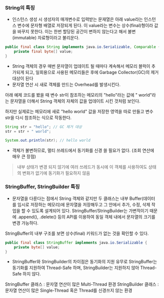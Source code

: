 ### String의 특징

-  인스턴스 생성 시 생성자의 매개변수로 입력받는 문재열은 아래 value라는 인스턴스 변수에 문자형 배열로 저장되게 된다. 이 value라는 변수는 상수(final)형이라 값을 바꾸지 못한다. 이는 한번 할당된 공간이 변하지 않는다고 해서 불변(immutable) 자료형이라고 불리운다.
```java
public final class String implements java.io.Serializable, Comparable {
	private final byte[] value;
}
```
-  String 객체의 경우 매번 문자열이 업데이트 될 때마다 계속해서 메모리 블럭이 추가되게 되고, 일회용으로 사용된 메모리들은 후에 Garbage Collector(GC)의 제거 대상이 된다
-  문자열 연산 시 새로 객체를 만드는 Overhead를 발생시킨다.

아래 예제 코드를 봤을 때 변수 str이 참조하는 메모리의 "hello"라는 값에 " world"라는 문자열을 더해서 String 객체의 자체의 값을 업데이트 시킨 것처럼 보인다.

하지만 실제로는 메모리에 새로 "hello world" 값을 저장한 영역을 따로 만들고 변수 str을 다시 참조하는 식으로 작동한다.
```java
String str = "hello"; // GC 제거 대상
str = str + " world";

System.out.println(str); // hello world
```

-  객체가 불변하므로, 멀티 쓰레드에서 동기화를 신경 쓸 필요가 없다. (조회 연산에 매우 큰 장점)

> 내부 상태가 변경 되지 않기에 여러 쓰레드가 동시에 이 객체를 사용하여도 상태의 변화가 없기에 동기화가 필요하지 않음

### StringBuffer, StringBuilder 특징

-  문자열을 다룬다는 점에서 String 객체와 같지만 두 클래스는 내부 Buffer(데이터를 임시로 저장하는 메모리)에 문자열을 저장해두고 그 안에서 추가, 수정, 삭제 작업을 할 수 있도록 설계되어 있다. StringBuffer/StringBuilder는 가변적이기 때문에 .append(), .delete() 등의 API를 이용하여 동일 객체 내에서 문자열의 크기를 변경 가능하다.

StringBuffer의 내부 구조를 보면 상수(final) 키워드가 없는 것을 확인할 수 있다.
```java
public final class StringBuffer implements java.io.Serializable {
	private byte[] value;
}
```
-  StringBuffer와 StringBuilder의 차이점은 동기화의 지원 유무로 StringBuffer는 동기화를 지원하여 Thread-Safe 하며, StringBuilder는 지원하지 않아 Thread-Safe 하지 않다.

StringBuffer 클래스 : 문자열 연산이 많은 Multi-Thread 환경
StringBuilder 클래스 : 문자열 연산이 많은 Single-Thread 혹은 Thread를 신경쓰지 않는 환경